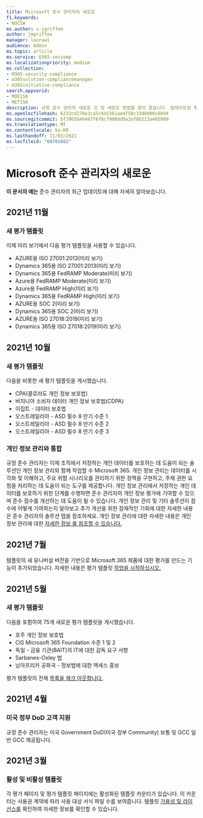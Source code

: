 ```yaml
---
title: Microsoft 준수 관리자의 새로운
f1.keywords:
- NOCSH
ms.author: v-jgriffee
author: jmgriffee
manager: laurawi
audience: Admin
ms.topic: article
ms.service: O365-seccomp
ms.localizationpriority: medium
ms.collection:
- M365-security-compliance
- m365solution-compliancemanager
- m365initiative-compliance
search.appverid:
- MOE150
- MET150
description: 규정 준수 관리의 새로운 것 및 새로운 방법을 찾아 찾습니다. 업데이트된 평가, 새 평가 템플릿, 새 작업 등에 대해 읽어 읽습니다.
ms.openlocfilehash: 6233cd278e3ca5c445361ae4f50c33d8d00c6b94
ms.sourcegitcommit: bf3965b46487f6f8cf900dd9a3af8b213a405989
ms.translationtype: MT
ms.contentlocale: ko-KR
ms.lasthandoff: 11/03/2021
ms.locfileid: "60701602"
---
```

# <a name="whats-new-in-microsoft-compliance-manager"></a>Microsoft 준수 관리자의 새로운

**이 문서의 예는** 준수 관리자의 최근 업데이트에 대해 자세히 알아보습니다.

## <a name="november-2021"></a>2021년 11월

### <a name="new-assessment-templates"></a>새 평가 템플릿

이제 미리 보기에서 다음 평가 템플릿을 사용할 수 있습니다.

- AZURE용 ISO 27001:2013(미리 보기)
- Dynamics 365용 ISO 27001:2013(미리 보기)
- Dynamics 365용 FedRAMP Moderate(미리 보기)
- Azure용 FedRAMP Moderate(미리 보기)
- Azure용 FedRAMP High(미리 보기)
- Dynamics 365용 FedRAMP High(미리 보기)
- AZURE용 SOC 2(미리 보기)
- Dynamics 365용 SOC 2(미리 보기)
- AZURE용 ISO 27018:2019(미리 보기)
- Dynamics 365용 ISO 27018:2019(미리 보기)

## <a name="october-2021"></a>2021년 10월

### <a name="new-assessment-templates"></a>새 평가 템플릿

다음을 비롯한 새 평가 템플릿을 게시했습니다.

- CPA(콜로라도 개인 정보 보호법)
- 버지니아 소비자 데이터 개인 정보 보호법(CDPA)
- 이집트 - 데이터 보호법
- 오스트레일리아 - ASD 필수 8 만기 수준 1
- 오스트레일리아 - ASD 필수 8 만기 수준 2
- 오스트레일리아 - ASD 필수 8 만기 수준 3

### <a name="integration-with-privacy-management"></a>개인 정보 관리와 통합

규정 준수 관리자는 이제 조직에서 저장하는 개인 데이터를 보호하는 데 도움이 되는 솔루션인 개인 정보 관리와 함께 작업할 수 Microsoft 365. 개인 정보 관리는 데이터를 시각화 및 이해하고, 주요 위험 시나리오를 관리하기 위한 정책을 구현하고, 주체 권한 요청을 처리하는 데 도움이 되는 도구를 제공합니다. 개인 정보 관리에서 저장하는 개인 데이터를 보호하기 위한 단계를 수행하면 준수 관리자의 개인 정보 평가에 기여할 수 있으며 준수 점수를 개선하는 데 도움이 될 수 있습니다. 개인 정보 관리 및 기타 솔루션이 점수에 어떻게 기여하는지 알아보고 추가  개선을 위한 잠재적인 기회에 대한 자세한 내용은 준수 관리자의 솔루션 탭을 참조하세요. 개인 정보 관리에 대한 자세한 내용은 개인 정보 관리에 대한 [자세한 정보 를 참조할 수 있습니다.](/privacy/solutions/privacymanagement/privacy-management)

## <a name="july-2021"></a>2021년 7월

템플릿의 새 유니버설 버전을 기반으로 Microsoft 365 제품에 대한 평가를 만드는 기능이 추가되었습니다. 자세한 내용은 평가 템플릿 [작업을 시작하십시오.](compliance-manager-templates.md)

## <a name="may-2021"></a>2021년 5월

### <a name="new-assessment-templates"></a>새 평가 템플릿

다음을 포함하여 75개 새로운 평가 템플릿을 게시했습니다.
- 호주 개인 정보 보호법
- CIS Microsoft 365 Foundation 수준 1 및 2
- 독일 - 금융 기관(BAIT)의 IT에 대한 감독 요구 사항
- Sarbanes-Oxley 법
- 남아프리카 공화국 - 정보법에 대한 액세스 홍보

평가 템플릿의 전체 [목록을 체크 아웃합니다.](compliance-manager-templates-list.md)

## <a name="april-2021"></a>2021년 4월

### <a name="support-for-us-government-dod-customers"></a>미국 정부 DoD 고객 지원

규정 준수 관리자는 미국 Government DoD(미국 정부 Community) 보통 및 GCC 일반 GCC 제공됩니다.

## <a name="march-2021"></a>2021년 3월

### <a name="active-and-inactive-templates"></a>활성 및 비활성 템플릿

각 평가 페이지 및 평가 템플릿 페이지에는 활성화된 템플릿 카운터가 있습니다. 이 카운터는 사용권 계약에 따라 사용 대상 서식 파일 수를 보여줍니다. 템플릿 [가용성 및 라이선스를](compliance-manager-templates.md#template-availability-and-licensing) 확인하여 자세한 정보를 확인할 수 있습니다.
